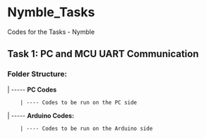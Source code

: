 # Nymble_Tasks
Codes for the Tasks - Nymble

## Task 1: PC and MCU UART Communication

### Folder Structure:
| ----- **PC Codes**

        | ---- Codes to be run on the PC side

| ----- **Arduino Codes:**

        | ---- Codes to be run on the Arduino side

